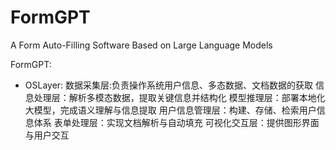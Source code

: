 # FormGPT
A Form Auto-Filling Software Based on Large Language Models

FormGPT:
- OSLayer: 数据采集层:负责操作系统用户信息、多态数据、文档数据的获取
信息处理层：解析多模态数据，提取关键信息并结构化
模型推理层：部署本地化大模型，完成语义理解与信息提取
用户信息管理层：构建、存储、检索用户信息体系
表单处理层：实现文档解析与自动填充
可视化交互层：提供图形界面与用户交互